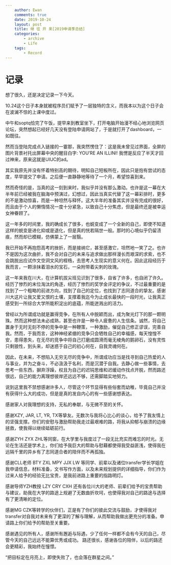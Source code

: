 ```yaml
---
    author: Ewan
    comments: true
    date: 2019-10-24
    layout: post
    title: 继 往 开 来[2019申请季总结]
    categories:
        - archive
        - Life
    tags:
        - Record
---
```



# 记录
想了很久，还是决定记录一下今天。

10.24这个日子本身就被程序员们赋予了一层独特的含义，而我本以为这个日子会在波澜不惊的上课中度过。

中午和soptq恰完了午饭，提早来到教室坐下，打开电脑开始漫不经心地浏览网页论坛，突然想起已经好几天没有登陆申请网站了，于是就打开了dashboard，一如既往。

然而当登陆完成点入链接的一霎那，我突然愣住了：这是我未曾见过界面，全屏的图片背景衬托出屏幕中央的醒目白字:  YOU’RE AN ILLINI! 我愣是反应了半天才回过神来，原来这就是UIUC的ad。

其实我原先并没有怀着特别高的期待，明知自己短板所在，因此只是抱有尝试的态度，早早提交了申请。之后便一直静静地等待了一个月，希望惊喜到来。

然而奇怪的是，当真的这一刻到来时，我似乎并没有那么激动。也许是这一幕在大半年前已经被我在脑海中预演过，幻想过，因此当真实代替了这一幕彩排时，更多的不是激动惊喜，而是一种坦然与释怀。这大半年的准备其实并没有完成的很好，而且由于个人的懒惰情况一度十分紧急，以致自己十分焦虑，但是最终还是被幸运女神眷顾了。

这一年多的时间里，我的确成长了很多，也蜕变成了一个全新的自己，即使不知道这样的蜕变是进化抑或是退化，但是真的恍若隔世一般。那时的心境似乎仍留渍痕，然而却已模糊，仿佛蒙上了一层翳。

我已开始不再抱怨高考的挫折，而是接纳它，甚至感激它，坦然地一笑了之。也许不是因为这次曲折，我不会对自己的未来与追求做出那样漫长而艰深的求索，也不会跳脱出应试作文空洞文风的桎梏，去思考人生现实的意义何在。因此这段经历于我而言，一颗涂抹着泪水的宝石，一朵附带着尖刺的玫瑰。

这一年来我在川大，在计算机拔尖班见识到了很多，自省了许多，也自闭了许久。经历了惨烈的末位淘汰的角逐，经历了惨烈的奖学金评定的争议，不过最重要的是找到了一个粗略的前进方向，找到了自己的定位，也找到了志同道合的挚友。感谢川大这片让我又爱又恨的土壤，支撑着我迄今为止成长最快的一段时光，让我真正感受到一所综合大学所能积淀出的底蕴，所能迸溅出的活力。

曾经以为所谓成功就是赢得竞争，在所有人中脱颖而出，成为聚光灯下的那一颗明珠。然而这种想法未必成熟，甚至也许是一种令人疲惫的人生信条。诚然，将自己置身于无时无刻不停的竞争中是一种鞭策，一种激励，催促自己修正谬误，完善自我。然而，于我而言，这种神经紧绷的竞争只会牺牲自己的幸福感，每天惶惶不安，患得患失，在无尽的竞争中将自己打磨成圆滑而毫无棱角的鹅卵石，没有灵性只剩狼性，到头来，却迷惑于自己的初心何在，自我灵魂何在。

因此，在未来，不想陷入无穷无尽的竞争中，所谓成功应当是找寻到自己热爱的人与事业，并为之奋斗，不必汲汲于名利，而是沉潜于自我。去静心做一些事情，去思考一些东西，摒弃浮躁，权且为自己的迟钝思维和迟缓动作找点开脱，然而路还很远，自己的能力离理想彼岸还远远不够，还需脚踏实地努力。

说到这里我不禁想感谢许多人，尽管这个环节显得有些俗套而幼稚，毕竟自己并没有获得什么大的成功，但是是真的发自内心的有一些感谢想表达。

感谢家人对我理想的支持，无私的奉献，与无微不至的关怀。

感谢XZY, JAR, LT, YR, TX等挚友。无数次与我将心比心的谈心，给予了我友情上的坚强支撑。你们的安慰与激励帮助我走过最艰难的路，将我从抑郁与崩溃的边缘拯救，使我得以继续砥砺前行。

感谢ZYH ZYX ZHL等同窗，在大学里与我度过了一段无比充实而难忘的时光。无论在生活还是学术上，你们给予我巨大的帮助与慰藉都使得我受益匪浅，使得我在远隔千里的异乡有了志同道合者的陪伴而不再孤独。

感谢CLL老师 BTY ZXL MPY JJX LW 等同学、前辈以及诸位transfer学长学姐在我申请信息，材料准备，文书写作方面，以及未来规划提供的详细指导，你们作为过来人给予的经验无比宝贵，是我前进路上重要的指路明灯。

感谢导师YZH教授 LZY CRY CXH 还有各位川大的老师、前辈们给予的宝贵帮助与建议，助我在大学的路途上规避了无数曲折坎坷，也使得我对自己的路途与选择有了更清晰的定位。

感谢MG CZK等转学的伙伴们，正是有了你们的彼此交流与鼓励，才使得我对transfer对自我对未来有了更深的了解与理解，从而帮助我做出更充分的准备。申请路上你们给予的帮助至关重要。

感谢遇见的所有人，感谢所有邂逅与际遇，少了任何一样都不会有今天的自己，尽管今天的自己远远不能算优秀或成功。
路还很长，感谢各位的陪伴，以后的路还会更精彩，我始终在憧憬。

“把目标定在月亮上，即使失败了，也会落在群星之间。” ​​​
